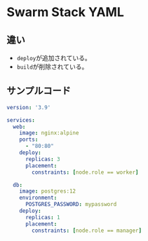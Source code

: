 # Swarm Stack YAML

## 違い
- `deploy`が追加されている。
- `build`が削除されている。

## サンプルコード

```yaml
version: '3.9'

services:
  web:
    image: nginx:alpine
    ports:
      - "80:80"
    deploy:
      replicas: 3
      placement:
        constraints: [node.role == worker]

  db:
    image: postgres:12
    environment:
      POSTGRES_PASSWORD: mypassword
    deploy:
      replicas: 1
      placement:
        constraints: [node.role == manager]

```
